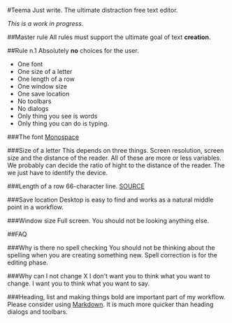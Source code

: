 #Teema
Just write. The ultimate distraction free text editor.

*This is a work in progress.*

##Master rule
All rules must support the ultimate goal of text **creation**.

##Rule n.1
Absolutely **no** choices for the user.

- One font
- One size of a letter
- One length of a row
- One window size
- One save location
- No toolbars
- No dialogs
- Only thing you see is words
- Only thing you can do is typing.

###The font
[Monospace](https://ia.net/writer/blog/writer-pro/)

###Size of a letter
This depends on three things. Screen resolution, screen size and the distance of the reader. All of these are more or less variables. We probably can decide the ratio of hight to the distance of the reader. The we just have to identify the device.

###Length of a row
66-character line. [SOURCE](https://thedesignteam.io/the-type-snob-f221969a884b)

###Save location
Desktop is easy to find and works as a natural middle point in a workflow.

###Window size
Full screen. You should not be looking anything else.

##FAQ

###Why is there no spell checking
You should not be thinking about the spelling when you are creating something new. Spell correction is for the editing phase.

###Why can I not change X
I don't want you to think what you want to change. I want you to think what you want to say.

###Heading, list and making things bold are important part of my workflow.
Please consider using [Markdown](https://daringfireball.net/projects/markdown/). It is much more quicker than heading dialogs and toolbars.
